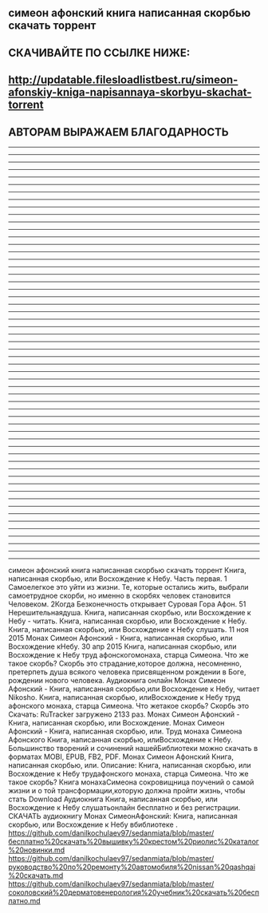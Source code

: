симеон афонский книга написанная скорбью скачать торрент
--------------------------------------------------
СКАЧИВАЙТЕ ПО ССЫЛКЕ НИЖЕ:
--------------------------------------------------
http://updatable.filesloadlistbest.ru/simeon-afonskiy-kniga-napisannaya-skorbyu-skachat-torrent
--------------------------------------------------
АВТОРАМ ВЫРАЖАЕМ БЛАГОДАРНОСТЬ
--------------------------------------------------
--------------------------------------------------
--------------------------------------------------
--------------------------------------------------
--------------------------------------------------
--------------------------------------------------
--------------------------------------------------
--------------------------------------------------
--------------------------------------------------
--------------------------------------------------
--------------------------------------------------
--------------------------------------------------
--------------------------------------------------
--------------------------------------------------
--------------------------------------------------
--------------------------------------------------
--------------------------------------------------
--------------------------------------------------
--------------------------------------------------
--------------------------------------------------
--------------------------------------------------
--------------------------------------------------
--------------------------------------------------
--------------------------------------------------
--------------------------------------------------
--------------------------------------------------
--------------------------------------------------
--------------------------------------------------
--------------------------------------------------
--------------------------------------------------
--------------------------------------------------
--------------------------------------------------
--------------------------------------------------
--------------------------------------------------
--------------------------------------------------
--------------------------------------------------
--------------------------------------------------
--------------------------------------------------
--------------------------------------------------
--------------------------------------------------
--------------------------------------------------
--------------------------------------------------
--------------------------------------------------
--------------------------------------------------
--------------------------------------------------
--------------------------------------------------
--------------------------------------------------
--------------------------------------------------
--------------------------------------------------
--------------------------------------------------
--------------------------------------------------
--------------------------------------------------
--------------------------------------------------
--------------------------------------------------
--------------------------------------------------
--------------------------------------------------
--------------------------------------------------
симеон афонский книга написанная скорбью скачать торрент Книга, написанная скорбью, или Восхождение к Небу. Часть первая. 1 Самоелегкое  это уйти из жизни. Те, которые остались жить, выбрали самоетрудное  скорби, но именно в скорбях человек становится Человеком. 2Когда Безконечность открывает  Суровая Гора Афон. 51 Нерешительнаядуша. Книга, написанная скорбью, или Восхождение к Небу - читать. Книга, написанная скорбью, или Восхождение к Небу. Книга, написанная скорбью, или Восхождение к Небу слушать. 11 ноя 2015  Монах Симеон Афонский - Книга, написанная скорбью, или Восхождение кНебу. 30 апр 2015  Книга, написанная скорбью, или Восхождение к Небу  труд афонскогомонаха, старца Симеона. Что же такое скорбь? Скорбь  это страдание,которое должна, несомненно, претерпеть душа всякого человека присвященном рождении в Боге, рождении нового человека. Аудиокнига онлайн Монах Симеон Афонский - Книга, написанная скорбью,или Восхождение к Небу, читает Nikosho. Книга, написанная скорбью, илиВосхождение к Небу  труд афонского монаха, старца Симеона. Что жетакое скорбь? Скорбь  это  Скачать:  RuTracker  загружено 2133 раз. Монах Симеон Афонский - Книга, написанная скорбью, или Восхождение. Монах Симеон Афонский - Книга, написанная скорбью, или. Труд монаха Симеона Афонского Книга, написанная скорбью, илиВосхождение к Небу. Большинство творений и сочинений нашейБиблиотеки можно скачать в форматах MOBI, EPUB, FB2, PDF. Монах Симеон Афонский  Книга, написанная скорбью, или. Описание: Книга, написанная скорбью, или Восхождение к Небу  трудафонского монаха, старца Симеона. Что же такое скорбь?  Книга монахаСимеона  сокровищница поучений о самой жизни и о той трансформации,которую должна пройти жизнь, чтобы стать  Download
Аудиокнига Книга, написанная скорбью, или Восхождение к Небу слушатьонлайн бесплатно и без регистрации.  СКАЧАТЬ аудиокнигу Монах СимеонАфонский: Книга, написанная скорбью, или Восхождение к Небу вбиблиотеке .
https://github.com/danilkochulaev97/sedanmiata/blob/master/бесплатно%20скачать%20вышивку%20крестом%20риолис%20каталог%20новинки.md
https://github.com/danilkochulaev97/sedanmiata/blob/master/руководство%20по%20ремонту%20автомобиля%20nissan%20qashqai%20скачать.md
https://github.com/danilkochulaev97/sedanmiata/blob/master/соколовский%20дерматовенерология%20учебник%20скачать%20бесплатно.md